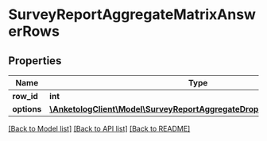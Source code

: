 # SurveyReportAggregateMatrixAnswerRows

## Properties
Name | Type | Description | Notes
------------ | ------------- | ------------- | -------------
**row_id** | **int** |  | 
**options** | [**\AnketologClient\Model\SurveyReportAggregateDropdownAnswerOptions[]**](SurveyReportAggregateDropdownAnswerOptions.md) |  | 

[[Back to Model list]](../README.md#documentation-for-models) [[Back to API list]](../README.md#documentation-for-api-endpoints) [[Back to README]](../README.md)


